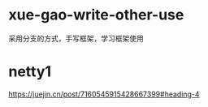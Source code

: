 # xue-gao-write-other-use
采用分支的方式，手写框架，学习框架使用

# netty1
https://juejin.cn/post/7160545915428667399#heading-4